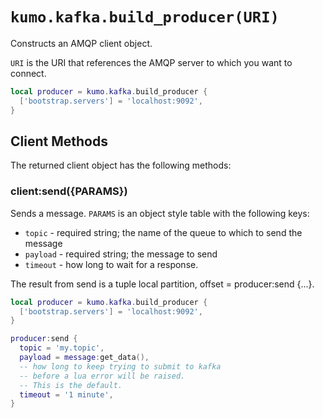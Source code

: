 # `kumo.kafka.build_producer(URI)`

Constructs an AMQP client object.

`URI` is the URI that references the AMQP server to which you want to connect.

```lua
local producer = kumo.kafka.build_producer {
  ['bootstrap.servers'] = 'localhost:9092',
}
```

## Client Methods

The returned client object has the following methods:

### client:send({PARAMS})

Sends a message. `PARAMS` is an object style table with the
following keys:

* `topic` - required string; the name of the queue to which to send the message
* `payload` - required string; the message to send
* `timeout` - how long to wait for a response.

The result from send is a tuple local partition, offset = producer:send {...}.

```lua
local producer = kumo.kafka.build_producer {
  ['bootstrap.servers'] = 'localhost:9092',
}

producer:send {
  topic = 'my.topic',
  payload = message:get_data(),
  -- how long to keep trying to submit to kafka
  -- before a lua error will be raised.
  -- This is the default.
  timeout = '1 minute',
}
```
